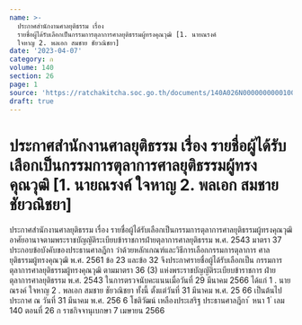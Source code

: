 ```yaml
---
name: >-
  ประกาศสำนักงานศาลยุติธรรม เรื่อง
  รายชื่อผู้ได้รับเลือกเป็นกรรมการตุลาการศาลยุติธรรมผู้ทรงคุณวุฒิ [1. นายณรงค์
  ใจหาญ 2. พลเอก สมชาย ชัยวณิชยา]
date: '2023-04-07'
category: ก
volume: 140
section: 26
page: 1
source: 'https://ratchakitcha.soc.go.th/documents/140A026N0000000000100.pdf'
draft: true
---
```


# ประกาศสำนักงานศาลยุติธรรม เรื่อง รายชื่อผู้ได้รับเลือกเป็นกรรมการตุลาการศาลยุติธรรมผู้ทรงคุณวุฒิ [1. นายณรงค์ ใจหาญ 2. พลเอก สมชาย ชัยวณิชยา]

ประกาศสำนักงานศาลยุติธรรม เรื่อง รายชื่อผู้ได้รับเลือกเป็นกรรมการตุลาการศาลยุติธรรมผู้ทรงคุณวุฒิ อาศัยอานาจตามพระราชบัญญัติระเบียบข้าราชการฝ่ายตุลาการศาลยุติธรรม พ.ศ. 2543 มาตรา 37 ประกอบข้อบังคับของประธานศาลฎีกา ว่าด้วยหลักเกณฑ์และวิธีการเลือกกรรมการตุลาการ ศาลยุติธรรมผู้ทรงคุณวุฒิ พ.ศ. 2561 ข้อ 23 และข้อ 32 จึงประกาศรายชื่อผู้ได้รับเลือกเป็น กรรมการตุลาการศาลยุติธรรมผู้ทรงคุณวุฒิ ตามมาตรา 36 (3) แห่งพระราชบัญญัติระเบียบข้าราชการ ฝ่ายตุลาการศาลยุติธรรม พ.ศ. 2543 ในการตรวจนับคะแนนเมื่อวันที่ 29 มีนาคม 2566 ได้แก่ 1 . นายณรงค์ ใจหาญ 2 . พลเอก สมชาย ชัยวณิชยา ทั้งนี้ ตั้งแต่วันที่ 31 มีนาคม พ.ศ. 25 66 เป็นต้นไป ประกาศ ณ วันที่ 31 มีนาคม พ.ศ. 256 6 โชติวัฒน์ เหลืองประเสริฐ ประธานศาลฎีกา ้ หนา 1 ่ เลม 140 ตอนที่ 26 ก ราชกิจจานุเบกษา 7 เมษายน 2566
